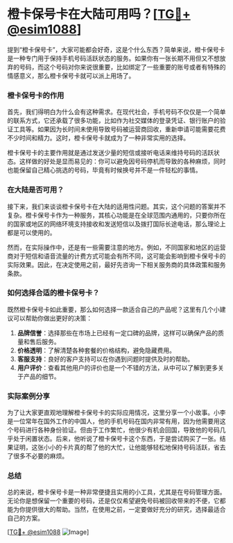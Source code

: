 # 橙卡保号卡在大陆可用吗？[[TG💪+ @esim1088](https://t.me/s/esim1088)]

提到“橙卡保号卡”，大家可能都会好奇，这是个什么东西？简单来说，橙卡保号卡是一种专门用于保持手机号码活跃状态的服务。如果你有一张长期不用但又不想放弃的号码，而这个号码对你来说很重要，比如绑定了一些重要的账号或者有特殊的情感意义，那么橙卡保号卡就可以派上用场了。

### 橙卡保号卡的作用

首先，我们得明白为什么会有这种需求。在现代社会，手机号码不仅仅是一个简单的联系方式，它还承载了很多功能，比如作为社交媒体的登录凭证、银行账户的验证工具等。如果因为长时间未使用导致号码被运营商回收，重新申请可能需要花费不少时间和精力。这时，橙卡保号卡就成为了一种非常实用的选择。

橙卡保号卡的主要作用就是通过发送少量的短信或接听电话来维持号码的活跃状态。这样做的好处是显而易见的：你可以避免因号码停机而导致的各种麻烦，同时也能保留自己精心挑选的号码，毕竟有时候换号并不是一件轻松的事情。

### 在大陆是否可用？

接下来，我们来谈谈橙卡保号卡在大陆的适用性问题。其实，这个问题的答案并不复杂。橙卡保号卡作为一种服务，其核心功能是在全球范围内通用的，只要你所在的国家或地区的网络环境支持接收和发送短信以及拨打国际长途电话，那么理论上都是可以使用的。

然而，在实际操作中，还是有一些需要注意的地方。例如，不同国家和地区的运营商对于短信和语音流量的计费方式可能会有所不同，这可能会影响到橙卡保号卡的实际效果。因此，在决定使用之前，最好先咨询一下相关服务商的具体政策和服务条款。

### 如何选择合适的橙卡保号卡？

既然橙卡保号卡如此重要，那么如何选择一款适合自己的产品呢？这里有几个小建议可以帮助你做出更好的决策：

1. **品牌信誉**：选择那些在市场上已经有一定口碑的品牌，这样可以确保产品的质量和售后服务。
2. **价格透明**：了解清楚各种套餐的价格结构，避免隐藏费用。
3. **客服支持**：良好的客户支持可以在你遇到问题时提供及时的帮助。
4. **用户评价**：查看其他用户的评价也是一个不错的方法，从中可以了解到更多关于产品的细节。

### 实际案例分享

为了让大家更直观地理解橙卡保号卡的实际应用情况，这里分享一个小故事。小李是一位常年在国外工作的中国人，他的手机号码在国内非常有用，因为他需要用这个号码进行各种身份验证。但由于工作繁忙，他很少有机会回国，导致他的号码几乎处于闲置状态。后来，他听说了橙卡保号卡这个东西，于是尝试购买了一张。结果证明，这张小小的卡片真的帮了他的大忙，让他能够轻松地保持号码活跃，省去了很多不必要的麻烦。

### 总结

总的来说，橙卡保号卡是一种非常便捷且实用的小工具，尤其是在号码管理方面。无论你是想保留一个重要的号码，还是仅仅希望避免号码被回收带来的不便，它都能为你提供很大的帮助。当然，在使用之前，一定要做好充分的研究，选择最适合自己的方案。

[[TG💪+ @esim1088](https://t.me/s/esim1088) ![Image](https://i.postimg.cc/4NQfJmqS/Snipaste-2025-05-13-00-14-12.png)]